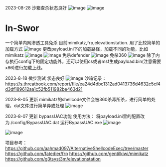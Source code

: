 2023-08-28 沙箱查杀状态良好
![image](https://github.com/snnxyss/In-Swor/assets/96976810/f1df9468-a9cf-43b0-8fb0-865cd30ad2df)
![image](https://github.com/snnxyss/In-Swor/assets/96976810/933093ef-4995-4eec-a981-c183962a4450)



# In-Swor
一个简单内网渗透工具免杀 目前mimikatz,frp,elevationstation.
用了比较简单的加载方式
![image](https://github.com/snnxyss/In-Swor/assets/96976810/cb8dc28f-0660-49e6-9e8c-e70b5cb635a8)
更改payload.ini下的加载路径，加载不同的功能，比如mimikatz
![image](https://github.com/snnxyss/In-Swor/assets/96976810/50ce7163-3968-44d0-9898-8acf17aba962)
![image](https://github.com/snnxyss/In-Swor/assets/96976810/425f6f87-c216-4011-a195-0ad9f111d5f2)
免杀defender
![image](https://github.com/snnxyss/In-Swor/assets/96976810/7bab516a-27ea-4f83-a619-72684f7ab8d6)
免杀360
![image](https://github.com/snnxyss/In-Swor/assets/96976810/642e27ca-c708-4c07-a274-4aeb6b88a0d5)
除了内存执行config下的固定功能外，还可以使用cs或者msf生成payload.bin(注意需要x86)进行加载上线。



2023-8-18 微步测试 状态良好
![image](https://github.com/snnxyss/In-Swor/assets/96976810/d8955acf-92cc-4f3a-aae4-1f24db377ffb)
沙箱记录：https://s.threatbook.com/report/file/ea24d4dbc1312ad0413736d4632c5cf4d3df189612aa1c52fb511982be463d21


2023-8-05 更新
mimikatz的shellcode文件会被360杀毒所杀，进行简单的处理，dat文件进行简单异或处理
![image](https://github.com/snnxyss/In-Swor/assets/96976810/da8b793d-2b0a-4841-9b0e-06b823f035e9)





2023-8-07 更新
bypassUAC功能 使用方法： 将payload.ini里的配置改为./config/BypassUAC.dat
运行BypassUAC.exe <command> 
![image](https://github.com/snnxyss/In-Swor/assets/96976810/a48bf7bb-e121-4f52-bc3a-ff333c5fba19)

![image](https://github.com/snnxyss/In-Swor/assets/96976810/b2e611d2-b6a1-42dc-b6d4-758500fbb3b4)





项目参考：
https://github.com/aahmad097/AlternativeShellcodeExec/tree/master
https://github.com/fatedier/frp
https://github.com/gentilkiwi/mimikatz
https://github.com/g3tsyst3m/elevationstation

